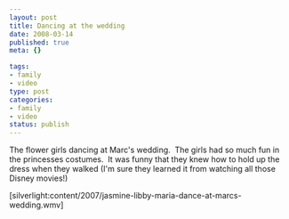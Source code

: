 ```yaml
--- 
layout: post
title: Dancing at the wedding
date: 2008-03-14
published: true
meta: {}

tags: 
- family
- video
type: post
categories: 
- family
- video
status: publish
---
```



The flower girls dancing at Marc's wedding.  The girls had so much fun in the princesses costumes.  It was funny that they knew how to hold up the dress when they walked (I'm sure they learned it from watching all those Disney movies!)

  

[silverlight:content/2007/jasmine-libby-maria-dance-at-marcs-wedding.wmv]

